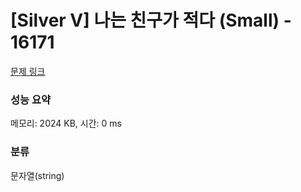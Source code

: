 # [Silver V] 나는 친구가 적다 (Small) - 16171 

[문제 링크](https://www.acmicpc.net/problem/16171) 

### 성능 요약

메모리: 2024 KB, 시간: 0 ms

### 분류

문자열(string)


